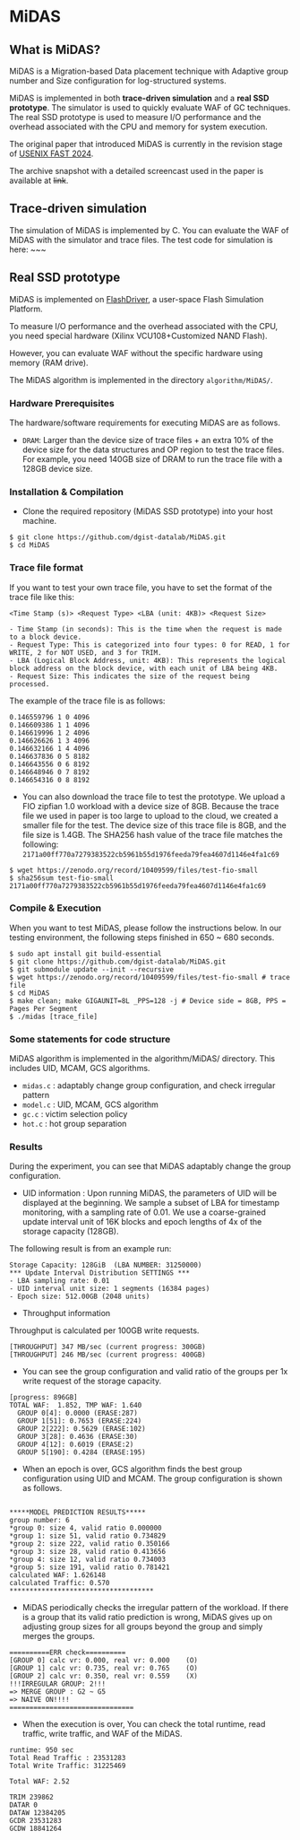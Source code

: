 # MiDAS


## What is MiDAS?

MiDAS is a Migration-based Data placement technique with Adaptive group number and Size configuration for log-structured systems. 

MiDAS is implemented in both **trace-driven simulation** and a **real SSD prototype**. The simulator is used to quickly evaluate WAF of GC techniques. The real SSD prototype is used to measure I/O performance and the overhead associated with the CPU and memory for system execution.

The original paper that introduced MiDAS is currently in the revision stage of [USENIX FAST 2024](https://www.usenix.org/conference/fast24).

The archive snapshot with a detailed screencast used in the paper is available at ~~link~~.


## Trace-driven simulation

The simulation of MiDAS is implemented by C. 
You can evaluate the WAF of MiDAS with the simulator and trace files.
The test code for simulation is here: ~~~


## Real SSD prototype

MiDAS is implemented on [FlashDriver](https://github.com/dgist-datalab/FlashFTLDriver), a user-space Flash Simulation Platform.

To measure I/O performance and the overhead associated with the CPU, you need special hardware (Xilinx VCU108+Customized NAND Flash).

However, you can evaluate WAF without the specific hardware using memory (RAM drive).

The MiDAS algorithm is implemented in the directory `algorithm/MiDAS/`.


### Hardware Prerequisites

The hardware/software requirements for executing MiDAS are as follows.


* `DRAM`: Larger than the device size of trace files + an extra 10% of the device size for the data structures and OP region to test the trace files. For example, you need 140GB size of DRAM to run the trace file with a 128GB device size.


### Installation & Compilation

* Clone the required repository (MiDAS SSD prototype) into your host machine.

```
$ git clone https://github.com/dgist-datalab/MiDAS.git
$ cd MiDAS
```


### Trace file format

If you want to test your own trace file, you have to set the format of the trace file like this: 

```
<Time Stamp (s)> <Request Type> <LBA (unit: 4KB)> <Request Size>

- Time Stamp (in seconds): This is the time when the request is made to a block device.
- Request Type: This is categorized into four types: 0 for READ, 1 for WRITE, 2 for NOT USED, and 3 for TRIM.
- LBA (Logical Block Address, unit: 4KB): This represents the logical block address on the block device, with each unit of LBA being 4KB.
- Request Size: This indicates the size of the request being processed.
```


The example of the trace file is as follows:

```
0.146559796 1 0 4096 
0.146609386 1 1 4096 
0.146619996 1 2 4096 
0.146626626 1 3 4096 
0.146632166 1 4 4096 
0.146637836 0 5 8182 
0.146643556 0 6 8192 
0.146648946 0 7 8192 
0.146654316 0 8 8192 
```


* You can also download the trace file to test the prototype. We upload a FIO zipfian 1.0 workload with a device size of 8GB. Because the trace file we used in paper is too large to upload to the cloud, we created a smaller file for the test. The device size of this trace file is 8GB, and the file size is 1.4GB. The SHA256 hash value of the trace file matches the following: `2171a00ff770a7279383522cb5961b55d1976feeda79fea4607d1146e4fa1c69`

```
$ wget https://zenodo.org/record/10409599/files/test-fio-small
$ sha256sum test-fio-small
2171a00ff770a7279383522cb5961b55d1976feeda79fea4607d1146e4fa1c69
```


### Compile & Execution

When you want to test MiDAS, please follow the instructions below.
In our testing environment, the following steps finished in 650 ~ 680 seconds.


```
$ sudo apt install git build-essential
$ git clone https://github.com/dgist-datalab/MiDAS.git
$ git submodule update --init --recursive
$ wget https://zenodo.org/record/10409599/files/test-fio-small # trace file
$ cd MiDAS
$ make clean; make GIGAUNIT=8L _PPS=128 -j # Device side = 8GB, PPS = Pages Per Segment
$ ./midas [trace_file]
``` 


### Some statements for code structure

MiDAS algorithm is implemented in the algorithm/MiDAS/ directory.
This includes UID, MCAM, GCS algorithms.
- `midas.c`     : adaptably change group configuration, and check irregular pattern
- `model.c`     : UID, MCAM, GCS algorithm
- `gc.c`        : victim selection policy
- `hot.c`       : hot group separation


### Results

During the experiment, you can see that MiDAS adaptably change the group configuration.


* UID information : Upon running MiDAS, the parameters of UID will be displayed at the beginning.
We sample a subset of LBA for timestamp monitoring, with a sampling rate of 0.01.
We use a coarse-grained update interval unit of 16K blocks and epoch lengths of 4x of the storage capacity (128GB).

The following result is from an example run:

```
Storage Capacity: 128GiB  (LBA NUMBER: 31250000)
*** Update Interval Distribution SETTINGS ***
- LBA sampling rate: 0.01
- UID interval unit size: 1 segments (16384 pages)
- Epoch size: 512.00GB (2048 units)
```


* Throughput information

Throughput is calculated per 100GB write requests.

```
[THROUGHPUT] 347 MB/sec (current progress: 300GB)
[THROUGHPUT] 246 MB/sec (current progress: 400GB)
```


* You can see the group configuration and valid ratio of the groups per 1x write request of the storage capacity.

```
[progress: 896GB]
TOTAL WAF:	1.852, TMP WAF:	1.640
  GROUP 0[4]: 0.0000 (ERASE:287)
  GROUP 1[51]: 0.7653 (ERASE:224)
  GROUP 2[222]: 0.5629 (ERASE:102)
  GROUP 3[28]: 0.4636 (ERASE:30)
  GROUP 4[12]: 0.6019 (ERASE:2)
  GROUP 5[190]: 0.4284 (ERASE:195)

```


* When an epoch is over, GCS algorithm finds the best group configuration using UID and MCAM. The group configuration is shown as follows.

```

*****MODEL PREDICTION RESULTS*****
group number: 6
*group 0: size 4, valid ratio 0.000000
*group 1: size 51, valid ratio 0.734829
*group 2: size 222, valid ratio 0.350166
*group 3: size 28, valid ratio 0.413656
*group 4: size 12, valid ratio 0.734003
*group 5: size 191, valid ratio 0.781421
calculated WAF: 1.626148
calculated Traffic: 0.570
************************************
```


* MiDAS periodically checks the irregular pattern of the workload. If there is a group that its valid ratio prediction is wrong, MiDAS gives up on adjusting group sizes for all groups beyond the group and simply merges the groups.

```
==========ERR check==========
[GROUP 0] calc vr: 0.000, real vr: 0.000	(O)
[GROUP 1] calc vr: 0.735, real vr: 0.765	(O)
[GROUP 2] calc vr: 0.350, real vr: 0.559	(X)
!!!IRREGULAR GROUP: 2!!!
=> MERGE GROUP : G2 ~ G5
=> NAIVE ON!!!!
===============================
```


* When the execution is over, You can check the total runtime, read traffic, write traffic, and WAF of the MiDAS.
```
runtime: 950 sec
Total Read Traffic : 23531283
Total Write Traffic: 31225469

Total WAF: 2.52

TRIM 239862
DATAR 0
DATAW 12384205
GCDR 23531283
GCDW 18841264
```
